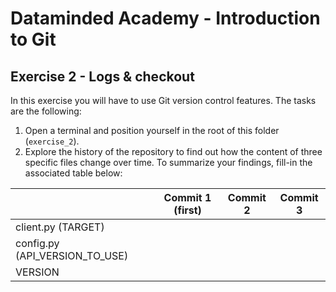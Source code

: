 # Dataminded Academy - Introduction to Git
## Exercise 2 - Logs & checkout

In this exercise you will have to use Git version control features. The tasks are the following:

1. Open a terminal and position yourself in the root of this folder (`exercise_2`).
2. Explore the history of the repository to find out how the content of three specific files change over time. To summarize your findings, fill-in the associated table below:

|                                | Commit 1 (first) | Commit 2 | Commit 3 |
|--------------------------------|---------------------|----------|-------------------|
| client.py (TARGET)             |                     |          |                   |
| config.py (API_VERSION_TO_USE) |                     |          |                   |
| VERSION                        |                     |          |                   |